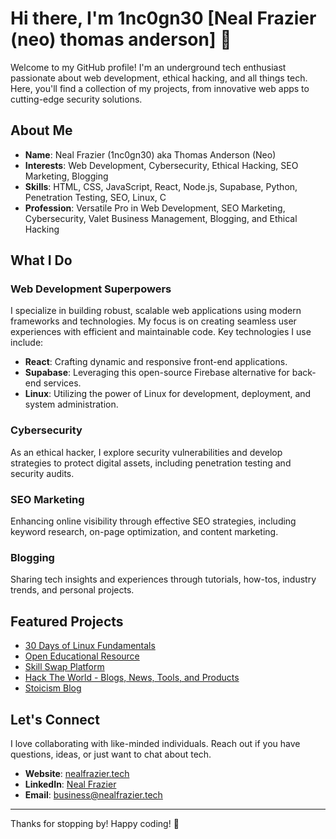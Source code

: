 # Hi there, I'm 1nc0gn30 [Neal Frazier (neo) **thomas anderson**] 👋

Welcome to my GitHub profile! I'm an underground tech enthusiast passionate about web development, ethical hacking, and all things tech. Here, you'll find a collection of my projects, from innovative web apps to cutting-edge security solutions.

## About Me

- **Name**: Neal Frazier (1nc0gn30) aka Thomas Anderson (Neo)
- **Interests**: Web Development, Cybersecurity, Ethical Hacking, SEO Marketing, Blogging
- **Skills**: HTML, CSS, JavaScript, React, Node.js, Supabase, Python, Penetration Testing, SEO, Linux, C
- **Profession**: Versatile Pro in Web Development, SEO Marketing, Cybersecurity, Valet Business Management, Blogging, and Ethical Hacking

## What I Do

### Web Development Superpowers
I specialize in building robust, scalable web applications using modern frameworks and technologies. My focus is on creating seamless user experiences with efficient and maintainable code. Key technologies I use include:

- **React**: Crafting dynamic and responsive front-end applications.
- **Supabase**: Leveraging this open-source Firebase alternative for back-end services.
- **Linux**: Utilizing the power of Linux for development, deployment, and system administration.

### Cybersecurity
As an ethical hacker, I explore security vulnerabilities and develop strategies to protect digital assets, including penetration testing and security audits.

### SEO Marketing
Enhancing online visibility through effective SEO strategies, including keyword research, on-page optimization, and content marketing.

### Blogging
Sharing tech insights and experiences through tutorials, how-tos, industry trends, and personal projects.

## Featured Projects

- [30 Days of Linux Fundamentals](https://github.com/1nc0gn30/30-days-of-Linux-Fundamentals)
- [Open Educational Resource](https://th34ll.nealfrazier.tech)
- [Skill Swap Platform](https://skill-swap.nealfrazier.tech)
- [Hack The World - Blogs, News, Tools, and Products](https://hacktheworld.nealfrazier.tech)
- [Stoicism Blog](https://stoicism.website)

## Let's Connect

I love collaborating with like-minded individuals. Reach out if you have questions, ideas, or just want to chat about tech.

- **Website**: [nealfrazier.tech](https://nealfrazier.tech)
- **LinkedIn**: [Neal Frazier](https://www.linkedin.com/in/nealfrazier)
- **Email**: [business@nealfrazier.tech](mailto:business@nealfrazier.tech)

---

Thanks for stopping by! Happy coding! 🚀
